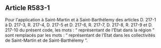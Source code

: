 ## Article R583-1

Pour l'application à Saint-Martin et à Saint-Barthélemy des articles D. 217-1 à D. 217-3, R. 217-4, D. 217-5
et D. 217-6, R. 217-7, D. 217-8, R. 217-9 et D. 217-10 du présent code, les mots : “ représentant de l'Etat
dans la région ” sont remplacés par les mots : “ représentant de l'Etat dans les collectivités de Saint-Martin et
de Saint-Barthélemy ”.


